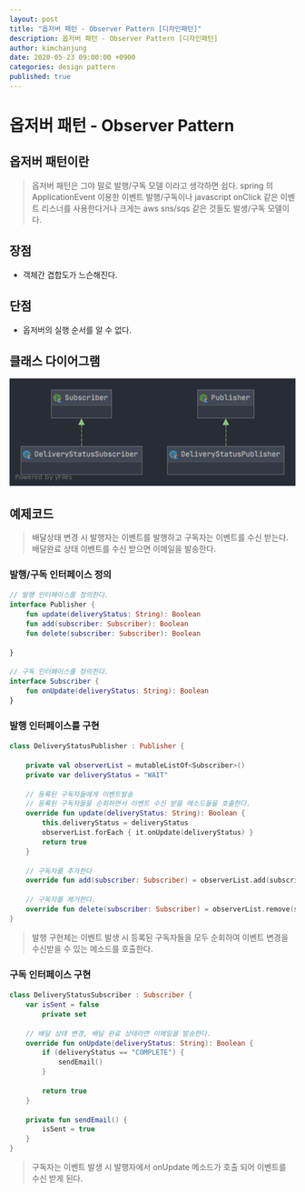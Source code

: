 ```yaml
---
layout: post
title: "옵저버 패턴 - Observer Pattern [디자인패턴]"
description: 옵저버 패턴 - Observer Pattern [디자인패턴]
author: kimchanjung
date: 2020-05-23 09:00:00 +0900
categories: design pattern
published: true
---
```


# 옵저버 패턴 - Observer Pattern 

## 옵저버 패턴이란
> 옵저버 패턴은 그야 말로 발행/구독 모델 이라고 생각하면 쉽다. spring 의 ApplicationEvent 이용한 이벤트 발행/구독이나 javascript onClick 같은 이벤트 리스너를 사용한다거나 크게는 aws sns/sqs 같은 것들도 발생/구독 모델이다.

## 장점
- 객체간 겹합도가 느슨해진다.

## 단점
- 옵저버의 실행 순서를 알 수 없다.

## 클래스 다이어그램
![class-diagram](/post-img/design-pattern/observer-pattern-class-diagram.png)


## 예제코드
> 배달상태 변경 시 발행자는 이벤트를 발행하고 구독자는 이벤트를 수신 받는다.  
> 배달완료 상태 이벤트를 수신 받으면 이메일을 발송한다.

### 발행/구독 인터페이스 정의
```kotlin
// 발행 인터페이스를 정의한다.
interface Publisher {
    fun update(deliveryStatus: String): Boolean
    fun add(subscriber: Subscriber): Boolean
    fun delete(subscriber: Subscriber): Boolean
   
}

// 구독 인터페이스를 정의한다.
interface Subscriber {
    fun onUpdate(deliveryStatus: String): Boolean
}
```

### 발행 인터페이스를 구현
```kotlin
class DeliveryStatusPublisher : Publisher {

    private val observerList = mutableListOf<Subscriber>()
    private var deliveryStatus = "WAIT"

    // 등록된 구독자들에게 이벤트발송
    // 등록된 구독자들을 순회하면서 이벤트 수신 받을 메소드들을 호출한다.
    override fun update(deliveryStatus: String): Boolean {
        this.deliveryStatus = deliveryStatus
        observerList.forEach { it.onUpdate(deliveryStatus) }
        return true
    }

    // 구독자를 추가한다
    override fun add(subscriber: Subscriber) = observerList.add(subscriber)

    // 구독자를 제거한다.
    override fun delete(subscriber: Subscriber) = observerList.remove(subscriber)
}
```
> 발행 구현체는 이벤트 발생 시 등록된 구독자들을 모두 순회하여 이벤트 변경을 수신받을 수 있는 메소드를 호출한다.

### 구독 인터페이스 구현
```kotlin
class DeliveryStatusSubscriber : Subscriber {
    var isSent = false
        private set

    // 배달 상태 변경, 배달 완료 상태라면 이메일을 발송한다.
    override fun onUpdate(deliveryStatus: String): Boolean {
        if (deliveryStatus == "COMPLETE") {
            sendEmail()
        }

        return true
    }

    private fun sendEmail() {
        isSent = true
    }
}
```
> 구독자는 이벤트 발생 시 발행자에서 onUpdate 메소드가 호출 되어 이벤트를 수신 받게 된다.
